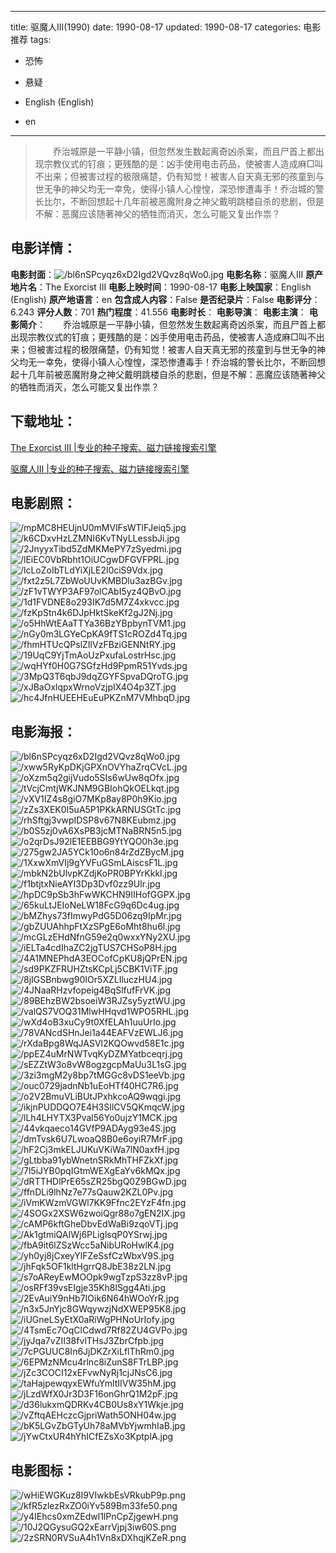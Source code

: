 
---
title: 驱魔人III(1990)
date: 1990-08-17
updated: 1990-08-17
categories: 电影推荐
tags:
- 恐怖
- 悬疑

- English (English)
- en
---


> 　　乔治城原是一平静小镇，但忽然发生数起离奇凶杀案，而且尸首上都出现宗教仪式的钉痕；更残酷的是：凶手使用电击药品，使被害人造成麻□叫不出来；但被害过程的极限痛楚，仍有知觉！被害人自天真无邪的孩童到与世无争的神父均无一幸免，使得小镇人心惶惶，深恐惨遭毒手！乔治城的警长比尔，不断回想起十几年前被恶魔附身之神父戴明跳楼自杀的悲剧，但是不解：恶魔应该随著神父的牺牲而消灭，怎么可能又复出作祟？

## **电影详情**：

**电影封面**：<img src="https://image.tmdb.org/t/p/w200/bl6nSPcyqz6xD2Igd2VQvz8qWo0.jpg" alt="/bl6nSPcyqz6xD2Igd2VQvz8qWo0.jpg" title="/bl6nSPcyqz6xD2Igd2VQvz8qWo0.jpg">
**电影名称**：驱魔人III
**原产地片名**：The Exorcist III
**电影上映时间**：1990-08-17
**电影上映国家**：English (English)
**原产地语言**：en
**包含成人内容**：False
**是否纪录片**：False
**电影评分**：6.243
**评分人数**：701
**热门程度**：41.556
**电影时长**：
**电影导演**：
**电影主演**：
**电影简介**：　　乔治城原是一平静小镇，但忽然发生数起离奇凶杀案，而且尸首上都出现宗教仪式的钉痕；更残酷的是：凶手使用电击药品，使被害人造成麻□叫不出来；但被害过程的极限痛楚，仍有知觉！被害人自天真无邪的孩童到与世无争的神父均无一幸免，使得小镇人心惶惶，深恐惨遭毒手！乔治城的警长比尔，不断回想起十几年前被恶魔附身之神父戴明跳楼自杀的悲剧，但是不解：恶魔应该随著神父的牺牲而消灭，怎么可能又复出作祟？

## **下载地址**：
[The Exorcist III |专业的种子搜索、磁力链接搜索引擎](https://movie.amd794.com:2083/?search=The%20Exorcist%20III&ordering=&mode=match_phrase&page_size=10&page=1)

[驱魔人III |专业的种子搜索、磁力链接搜索引擎](https://movie.amd794.com:2083/?search=%E9%A9%B1%E9%AD%94%E4%BA%BAIII&ordering=&mode=match_phrase&page_size=10&page=1)
 

## **电影剧照**：
<img src="https://image.tmdb.org/t/p/original/mpMC8HEUjnU0mMVlFsWTlFJeiq5.jpg" alt="/mpMC8HEUjnU0mMVlFsWTlFJeiq5.jpg" title="/mpMC8HEUjnU0mMVlFsWTlFJeiq5.jpg"><img src="https://image.tmdb.org/t/p/original/k6CDxvHzLZMNI6KvTNyLLessbJi.jpg" alt="/k6CDxvHzLZMNI6KvTNyLLessbJi.jpg" title="/k6CDxvHzLZMNI6KvTNyLLessbJi.jpg"><img src="https://image.tmdb.org/t/p/original/2JnyyxTibd5ZdMKMePY7zSyedmi.jpg" alt="/2JnyyxTibd5ZdMKMePY7zSyedmi.jpg" title="/2JnyyxTibd5ZdMKMePY7zSyedmi.jpg"><img src="https://image.tmdb.org/t/p/original/lEiEC0VbRbht1OiUCgwDFGVFPRL.jpg" alt="/lEiEC0VbRbht1OiUCgwDFGVFPRL.jpg" title="/lEiEC0VbRbht1OiUCgwDFGVFPRL.jpg"><img src="https://image.tmdb.org/t/p/original/lcLoZoIbTLdYiXjLE2l0ciS9Vdx.jpg" alt="/lcLoZoIbTLdYiXjLE2l0ciS9Vdx.jpg" title="/lcLoZoIbTLdYiXjLE2l0ciS9Vdx.jpg"><img src="https://image.tmdb.org/t/p/original/fxt2z5L7ZbWoUUvKMBDlu3azBGv.jpg" alt="/fxt2z5L7ZbWoUUvKMBDlu3azBGv.jpg" title="/fxt2z5L7ZbWoUUvKMBDlu3azBGv.jpg"><img src="https://image.tmdb.org/t/p/original/zF1vTWYP3AF97olCAbI5yz4QBvO.jpg" alt="/zF1vTWYP3AF97olCAbI5yz4QBvO.jpg" title="/zF1vTWYP3AF97olCAbI5yz4QBvO.jpg"><img src="https://image.tmdb.org/t/p/original/1d1FVDNE8o293IK7d5M7Z4xkvcc.jpg" alt="/1d1FVDNE8o293IK7d5M7Z4xkvcc.jpg" title="/1d1FVDNE8o293IK7d5M7Z4xkvcc.jpg"><img src="https://image.tmdb.org/t/p/original/fzKpStn4k6DJpHktSkeKf2gJ2Nj.jpg" alt="/fzKpStn4k6DJpHktSkeKf2gJ2Nj.jpg" title="/fzKpStn4k6DJpHktSkeKf2gJ2Nj.jpg"><img src="https://image.tmdb.org/t/p/original/o5HhWtEAaTTYa36BzYBpbynTVM1.jpg" alt="/o5HhWtEAaTTYa36BzYBpbynTVM1.jpg" title="/o5HhWtEAaTTYa36BzYBpbynTVM1.jpg"><img src="https://image.tmdb.org/t/p/original/nGy0m3LGYeCpKA9fTS1cROZd4Tq.jpg" alt="/nGy0m3LGYeCpKA9fTS1cROZd4Tq.jpg" title="/nGy0m3LGYeCpKA9fTS1cROZd4Tq.jpg"><img src="https://image.tmdb.org/t/p/original/fhmHTUcQPslZIlVzFBziGENNtRY.jpg" alt="/fhmHTUcQPslZIlVzFBziGENNtRY.jpg" title="/fhmHTUcQPslZIlVzFBziGENNtRY.jpg"><img src="https://image.tmdb.org/t/p/original/19UqC9YjTmAoUzPxufaLostrHsc.jpg" alt="/19UqC9YjTmAoUzPxufaLostrHsc.jpg" title="/19UqC9YjTmAoUzPxufaLostrHsc.jpg"><img src="https://image.tmdb.org/t/p/original/wqHYf0H0G7SGfzHd9PpmR51Yvds.jpg" alt="/wqHYf0H0G7SGfzHd9PpmR51Yvds.jpg" title="/wqHYf0H0G7SGfzHd9PpmR51Yvds.jpg"><img src="https://image.tmdb.org/t/p/original/3MpQ3T6qbJ9dqZGYFSpvaDQroTG.jpg" alt="/3MpQ3T6qbJ9dqZGYFSpvaDQroTG.jpg" title="/3MpQ3T6qbJ9dqZGYFSpvaDQroTG.jpg"><img src="https://image.tmdb.org/t/p/original/xJBaOxlqpxWrnoVzjpIX4O4p3ZT.jpg" alt="/xJBaOxlqpxWrnoVzjpIX4O4p3ZT.jpg" title="/xJBaOxlqpxWrnoVzjpIX4O4p3ZT.jpg"><img src="https://image.tmdb.org/t/p/original/hc4JfnHUEEHEuEuPKZnM7VMhbqD.jpg" alt="/hc4JfnHUEEHEuEuPKZnM7VMhbqD.jpg" title="/hc4JfnHUEEHEuEuPKZnM7VMhbqD.jpg">

## **电影海报**：
<img src="https://image.tmdb.org/t/p/original/bl6nSPcyqz6xD2Igd2VQvz8qWo0.jpg" alt="/bl6nSPcyqz6xD2Igd2VQvz8qWo0.jpg" title="/bl6nSPcyqz6xD2Igd2VQvz8qWo0.jpg"><img src="https://image.tmdb.org/t/p/original/xww5RyKpDKjGPXnOVYhaZrqCVcL.jpg" alt="/xww5RyKpDKjGPXnOVYhaZrqCVcL.jpg" title="/xww5RyKpDKjGPXnOVYhaZrqCVcL.jpg"><img src="https://image.tmdb.org/t/p/original/oXzm5q2gijVudo5SIs6wUw8qOfx.jpg" alt="/oXzm5q2gijVudo5SIs6wUw8qOfx.jpg" title="/oXzm5q2gijVudo5SIs6wUw8qOfx.jpg"><img src="https://image.tmdb.org/t/p/original/tVcjCmtjWKJNM9GBIohQkOELkqt.jpg" alt="/tVcjCmtjWKJNM9GBIohQkOELkqt.jpg" title="/tVcjCmtjWKJNM9GBIohQkOELkqt.jpg"><img src="https://image.tmdb.org/t/p/original/vXV1IZ4s8giO7MKp8ay8P0h9Kio.jpg" alt="/vXV1IZ4s8giO7MKp8ay8P0h9Kio.jpg" title="/vXV1IZ4s8giO7MKp8ay8P0h9Kio.jpg"><img src="https://image.tmdb.org/t/p/original/zZs3XEK0I5uA5P1PKkARNUSGtTc.jpg" alt="/zZs3XEK0I5uA5P1PKkARNUSGtTc.jpg" title="/zZs3XEK0I5uA5P1PKkARNUSGtTc.jpg"><img src="https://image.tmdb.org/t/p/original/rhSftgj3vwpIDSP8v67N8KEubmz.jpg" alt="/rhSftgj3vwpIDSP8v67N8KEubmz.jpg" title="/rhSftgj3vwpIDSP8v67N8KEubmz.jpg"><img src="https://image.tmdb.org/t/p/original/b0S5zj0vA6XsPB3jcMTNaBRN5n5.jpg" alt="/b0S5zj0vA6XsPB3jcMTNaBRN5n5.jpg" title="/b0S5zj0vA6XsPB3jcMTNaBRN5n5.jpg"><img src="https://image.tmdb.org/t/p/original/o2qrDsJ92lE1EEBBG9YtYQO0h3e.jpg" alt="/o2qrDsJ92lE1EEBBG9YtYQO0h3e.jpg" title="/o2qrDsJ92lE1EEBBG9YtYQO0h3e.jpg"><img src="https://image.tmdb.org/t/p/original/275gw2JA5YCk10o6n84rZdZBycM.jpg" alt="/275gw2JA5YCk10o6n84rZdZBycM.jpg" title="/275gw2JA5YCk10o6n84rZdZBycM.jpg"><img src="https://image.tmdb.org/t/p/original/1XxwXmVIj9gYVFuGSmLAiscsF1L.jpg" alt="/1XxwXmVIj9gYVFuGSmLAiscsF1L.jpg" title="/1XxwXmVIj9gYVFuGSmLAiscsF1L.jpg"><img src="https://image.tmdb.org/t/p/original/mbkN2bUlvpKZdjKoPR0BPYrKkkl.jpg" alt="/mbkN2bUlvpKZdjKoPR0BPYrKkkl.jpg" title="/mbkN2bUlvpKZdjKoPR0BPYrKkkl.jpg"><img src="https://image.tmdb.org/t/p/original/f1btjtxNieAYI3Dp3Dvf0zz9UIr.jpg" alt="/f1btjtxNieAYI3Dp3Dvf0zz9UIr.jpg" title="/f1btjtxNieAYI3Dp3Dvf0zz9UIr.jpg"><img src="https://image.tmdb.org/t/p/original/hpDC9pSb3hFwWKCHN9IIHofGGPX.jpg" alt="/hpDC9pSb3hFwWKCHN9IIHofGGPX.jpg" title="/hpDC9pSb3hFwWKCHN9IIHofGGPX.jpg"><img src="https://image.tmdb.org/t/p/original/65kuLtJEIoNeLW18FcG9q6Dc4ug.jpg" alt="/65kuLtJEIoNeLW18FcG9q6Dc4ug.jpg" title="/65kuLtJEIoNeLW18FcG9q6Dc4ug.jpg"><img src="https://image.tmdb.org/t/p/original/bMZhys73fImwyPdG5D06zq9IpMr.jpg" alt="/bMZhys73fImwyPdG5D06zq9IpMr.jpg" title="/bMZhys73fImwyPdG5D06zq9IpMr.jpg"><img src="https://image.tmdb.org/t/p/original/gbZUUAhhpFtXzSPgE6oMht8hu6l.jpg" alt="/gbZUUAhhpFtXzSPgE6oMht8hu6l.jpg" title="/gbZUUAhhpFtXzSPgE6oMht8hu6l.jpg"><img src="https://image.tmdb.org/t/p/original/mcGLzEHdNfnG59e2q0wxxYNy2XU.jpg" alt="/mcGLzEHdNfnG59e2q0wxxYNy2XU.jpg" title="/mcGLzEHdNfnG59e2q0wxxYNy2XU.jpg"><img src="https://image.tmdb.org/t/p/original/iELTa4cdIhaZC2jgTUS7CHSoP8H.jpg" alt="/iELTa4cdIhaZC2jgTUS7CHSoP8H.jpg" title="/iELTa4cdIhaZC2jgTUS7CHSoP8H.jpg"><img src="https://image.tmdb.org/t/p/original/4A1MNEPhdA3EOCofCpKU8jQPrEN.jpg" alt="/4A1MNEPhdA3EOCofCpKU8jQPrEN.jpg" title="/4A1MNEPhdA3EOCofCpKU8jQPrEN.jpg"><img src="https://image.tmdb.org/t/p/original/sd9PKZFRUHZtsKCpLj5CBK1ViTF.jpg" alt="/sd9PKZFRUHZtsKCpLj5CBK1ViTF.jpg" title="/sd9PKZFRUHZtsKCpLj5CBK1ViTF.jpg"><img src="https://image.tmdb.org/t/p/original/8jIGSBnbwg90IOr5XZLIluczHU4.jpg" alt="/8jIGSBnbwg90IOr5XZLIluczHU4.jpg" title="/8jIGSBnbwg90IOr5XZLIluczHU4.jpg"><img src="https://image.tmdb.org/t/p/original/4JNaaRHzvfopeig4BqSlfufFrVK.jpg" alt="/4JNaaRHzvfopeig4BqSlfufFrVK.jpg" title="/4JNaaRHzvfopeig4BqSlfufFrVK.jpg"><img src="https://image.tmdb.org/t/p/original/89BEhzBW2bsoeiW3RJZsy5yztWU.jpg" alt="/89BEhzBW2bsoeiW3RJZsy5yztWU.jpg" title="/89BEhzBW2bsoeiW3RJZsy5yztWU.jpg"><img src="https://image.tmdb.org/t/p/original/valQS7VOQ31MlwHHqvd1WPO5RHL.jpg" alt="/valQS7VOQ31MlwHHqvd1WPO5RHL.jpg" title="/valQS7VOQ31MlwHHqvd1WPO5RHL.jpg"><img src="https://image.tmdb.org/t/p/original/wXd4oB3xuCy9t0XfELAh1uuUrIo.jpg" alt="/wXd4oB3xuCy9t0XfELAh1uuUrIo.jpg" title="/wXd4oB3xuCy9t0XfELAh1uuUrIo.jpg"><img src="https://image.tmdb.org/t/p/original/78VANcdSHnJei1a44EAFVzEWLJ6.jpg" alt="/78VANcdSHnJei1a44EAFVzEWLJ6.jpg" title="/78VANcdSHnJei1a44EAFVzEWLJ6.jpg"><img src="https://image.tmdb.org/t/p/original/rXdaBpg8WqJASVl2KQOwvd58E1c.jpg" alt="/rXdaBpg8WqJASVl2KQOwvd58E1c.jpg" title="/rXdaBpg8WqJASVl2KQOwvd58E1c.jpg"><img src="https://image.tmdb.org/t/p/original/ppEZ4uMrNWTvqKyDZMYatbceqrj.jpg" alt="/ppEZ4uMrNWTvqKyDZMYatbceqrj.jpg" title="/ppEZ4uMrNWTvqKyDZMYatbceqrj.jpg"><img src="https://image.tmdb.org/t/p/original/sEZZtW3o8vW8ogzgcpMaUu3L1sG.jpg" alt="/sEZZtW3o8vW8ogzgcpMaUu3L1sG.jpg" title="/sEZZtW3o8vW8ogzgcpMaUu3L1sG.jpg"><img src="https://image.tmdb.org/t/p/original/3zi3mgM2y8bp7tMGGc8vDS1eeVb.jpg" alt="/3zi3mgM2y8bp7tMGGc8vDS1eeVb.jpg" title="/3zi3mgM2y8bp7tMGGc8vDS1eeVb.jpg"><img src="https://image.tmdb.org/t/p/original/ouc0729jadnNb1uEoHTf40HC7R6.jpg" alt="/ouc0729jadnNb1uEoHTf40HC7R6.jpg" title="/ouc0729jadnNb1uEoHTf40HC7R6.jpg"><img src="https://image.tmdb.org/t/p/original/o2V2BmuVLiBUtJPxhkcoAQ9wqgi.jpg" alt="/o2V2BmuVLiBUtJPxhkcoAQ9wqgi.jpg" title="/o2V2BmuVLiBUtJPxhkcoAQ9wqgi.jpg"><img src="https://image.tmdb.org/t/p/original/ikjnPUDDQO7E4H3SIlCV5QKmqcW.jpg" alt="/ikjnPUDDQO7E4H3SIlCV5QKmqcW.jpg" title="/ikjnPUDDQO7E4H3SIlCV5QKmqcW.jpg"><img src="https://image.tmdb.org/t/p/original/lLh4LHYTX3Pval56Yo0ujzY1MCK.jpg" alt="/lLh4LHYTX3Pval56Yo0ujzY1MCK.jpg" title="/lLh4LHYTX3Pval56Yo0ujzY1MCK.jpg"><img src="https://image.tmdb.org/t/p/original/44vkqaeco14GVfP9ADAyg93e4S.jpg" alt="/44vkqaeco14GVfP9ADAyg93e4S.jpg" title="/44vkqaeco14GVfP9ADAyg93e4S.jpg"><img src="https://image.tmdb.org/t/p/original/dmTvsk6U7LwoaQ8B0e6oyiR7MrF.jpg" alt="/dmTvsk6U7LwoaQ8B0e6oyiR7MrF.jpg" title="/dmTvsk6U7LwoaQ8B0e6oyiR7MrF.jpg"><img src="https://image.tmdb.org/t/p/original/hF2Cj3mkELJUKuVKiWa7lN0axfH.jpg" alt="/hF2Cj3mkELJUKuVKiWa7lN0axfH.jpg" title="/hF2Cj3mkELJUKuVKiWa7lN0axfH.jpg"><img src="https://image.tmdb.org/t/p/original/gLtbba91ybWnetnSRkMhTHFZkXf.jpg" alt="/gLtbba91ybWnetnSRkMhTHFZkXf.jpg" title="/gLtbba91ybWnetnSRkMhTHFZkXf.jpg"><img src="https://image.tmdb.org/t/p/original/7l5iJYB0pqIGtmWEXgEaYv6kMQx.jpg" alt="/7l5iJYB0pqIGtmWEXgEaYv6kMQx.jpg" title="/7l5iJYB0pqIGtmWEXgEaYv6kMQx.jpg"><img src="https://image.tmdb.org/t/p/original/dRTTHDlPrE65sZR25bgQ0Z9BGwD.jpg" alt="/dRTTHDlPrE65sZR25bgQ0Z9BGwD.jpg" title="/dRTTHDlPrE65sZR25bgQ0Z9BGwD.jpg"><img src="https://image.tmdb.org/t/p/original/ffnDLi9lhNz7e77sQauw2KZL0Pv.jpg" alt="/ffnDLi9lhNz7e77sQauw2KZL0Pv.jpg" title="/ffnDLi9lhNz7e77sQauw2KZL0Pv.jpg"><img src="https://image.tmdb.org/t/p/original/iVmKWzmVGWl7KK9Ffnc2EYzF4fn.jpg" alt="/iVmKWzmVGWl7KK9Ffnc2EYzF4fn.jpg" title="/iVmKWzmVGWl7KK9Ffnc2EYzF4fn.jpg"><img src="https://image.tmdb.org/t/p/original/4SOGx2XSW6zwoiQgr88o7gEN2IX.jpg" alt="/4SOGx2XSW6zwoiQgr88o7gEN2IX.jpg" title="/4SOGx2XSW6zwoiQgr88o7gEN2IX.jpg"><img src="https://image.tmdb.org/t/p/original/cAMP6kftGheDbvEdWaBi9zqoVTj.jpg" alt="/cAMP6kftGheDbvEdWaBi9zqoVTj.jpg" title="/cAMP6kftGheDbvEdWaBi9zqoVTj.jpg"><img src="https://image.tmdb.org/t/p/original/Ak1gtmiQAIWj6PLiglsqP0YSrwj.jpg" alt="/Ak1gtmiQAIWj6PLiglsqP0YSrwj.jpg" title="/Ak1gtmiQAIWj6PLiglsqP0YSrwj.jpg"><img src="https://image.tmdb.org/t/p/original/fbA9it6lZSzWcc5aNibURoHwlK4.jpg" alt="/fbA9it6lZSzWcc5aNibURoHwlK4.jpg" title="/fbA9it6lZSzWcc5aNibURoHwlK4.jpg"><img src="https://image.tmdb.org/t/p/original/yh0yj8jCxeyYlFZeSsfCzWbxV9S.jpg" alt="/yh0yj8jCxeyYlFZeSsfCzWbxV9S.jpg" title="/yh0yj8jCxeyYlFZeSsfCzWbxV9S.jpg"><img src="https://image.tmdb.org/t/p/original/jhFqk5OF1kltHgrrQ8JbE38z2LN.jpg" alt="/jhFqk5OF1kltHgrrQ8JbE38z2LN.jpg" title="/jhFqk5OF1kltHgrrQ8JbE38z2LN.jpg"><img src="https://image.tmdb.org/t/p/original/s7oAReyEwMOOpk9wgTzpS3zz8vP.jpg" alt="/s7oAReyEwMOOpk9wgTzpS3zz8vP.jpg" title="/s7oAReyEwMOOpk9wgTzpS3zz8vP.jpg"><img src="https://image.tmdb.org/t/p/original/osRFf39vsEIgje35Kh8lSgg4Ati.jpg" alt="/osRFf39vsEIgje35Kh8lSgg4Ati.jpg" title="/osRFf39vsEIgje35Kh8lSgg4Ati.jpg"><img src="https://image.tmdb.org/t/p/original/2EvAuiY9nHb7IOik6N64hWOoYrR.jpg" alt="/2EvAuiY9nHb7IOik6N64hWOoYrR.jpg" title="/2EvAuiY9nHb7IOik6N64hWOoYrR.jpg"><img src="https://image.tmdb.org/t/p/original/n3x5JnYjc8GWqywzjNdXWEP95K8.jpg" alt="/n3x5JnYjc8GWqywzjNdXWEP95K8.jpg" title="/n3x5JnYjc8GWqywzjNdXWEP95K8.jpg"><img src="https://image.tmdb.org/t/p/original/iUGneLSyEtX0aRiWgPHNoUrIofy.jpg" alt="/iUGneLSyEtX0aRiWgPHNoUrIofy.jpg" title="/iUGneLSyEtX0aRiWgPHNoUrIofy.jpg"><img src="https://image.tmdb.org/t/p/original/4TsmEc7OqClCdwd7Rf82ZU4GVPo.jpg" alt="/4TsmEc7OqClCdwd7Rf82ZU4GVPo.jpg" title="/4TsmEc7OqClCdwd7Rf82ZU4GVPo.jpg"><img src="https://image.tmdb.org/t/p/original/jyJqa7vZII38fvlTHsJ3ZbrCfpb.jpg" alt="/jyJqa7vZII38fvlTHsJ3ZbrCfpb.jpg" title="/jyJqa7vZII38fvlTHsJ3ZbrCfpb.jpg"><img src="https://image.tmdb.org/t/p/original/7cPGUUC8In6JjDKZrXiLflThRm0.jpg" alt="/7cPGUUC8In6JjDKZrXiLflThRm0.jpg" title="/7cPGUUC8In6JjDKZrXiLflThRm0.jpg"><img src="https://image.tmdb.org/t/p/original/6EPMzNMcu4rlnc8iZunS8FTrLBP.jpg" alt="/6EPMzNMcu4rlnc8iZunS8FTrLBP.jpg" title="/6EPMzNMcu4rlnc8iZunS8FTrLBP.jpg"><img src="https://image.tmdb.org/t/p/original/jZc3COCI12xEFvwNyRj1cjJNsC6.jpg" alt="/jZc3COCI12xEFvwNyRj1cjJNsC6.jpg" title="/jZc3COCI12xEFvwNyRj1cjJNsC6.jpg"><img src="https://image.tmdb.org/t/p/original/taHajpewqyxEWfuYmltIIVW35hM.jpg" alt="/taHajpewqyxEWfuYmltIIVW35hM.jpg" title="/taHajpewqyxEWfuYmltIIVW35hM.jpg"><img src="https://image.tmdb.org/t/p/original/jLzdWfX0Jr3D3F16onGhrQ1M2pF.jpg" alt="/jLzdWfX0Jr3D3F16onGhrQ1M2pF.jpg" title="/jLzdWfX0Jr3D3F16onGhrQ1M2pF.jpg"><img src="https://image.tmdb.org/t/p/original/d36lukxmQDRKv4CB0Us8xY1Wkje.jpg" alt="/d36lukxmQDRKv4CB0Us8xY1Wkje.jpg" title="/d36lukxmQDRKv4CB0Us8xY1Wkje.jpg"><img src="https://image.tmdb.org/t/p/original/vZftqAEHczcGjpriWath5ONH04w.jpg" alt="/vZftqAEHczcGjpriWath5ONH04w.jpg" title="/vZftqAEHczcGjpriWath5ONH04w.jpg"><img src="https://image.tmdb.org/t/p/original/bK5LGvZbGTyUh78aMVbYjwmhIaB.jpg" alt="/bK5LGvZbGTyUh78aMVbYjwmhIaB.jpg" title="/bK5LGvZbGTyUh78aMVbYjwmhIaB.jpg"><img src="https://image.tmdb.org/t/p/original/jYwCtxUR4hYhICfEZsXo3KptplA.jpg" alt="/jYwCtxUR4hYhICfEZsXo3KptplA.jpg" title="/jYwCtxUR4hYhICfEZsXo3KptplA.jpg">

## **电影图标**：
<img src="https://image.tmdb.org/t/p/original/wHiEWGKuz8I9VIwkbEsVRkubP9p.png" alt="/wHiEWGKuz8I9VIwkbEsVRkubP9p.png" title="/wHiEWGKuz8I9VIwkbEsVRkubP9p.png"><img src="https://image.tmdb.org/t/p/original/kfR5zlezRxZO0iYv589Bm33fe50.png" alt="/kfR5zlezRxZO0iYv589Bm33fe50.png" title="/kfR5zlezRxZO0iYv589Bm33fe50.png"><img src="https://image.tmdb.org/t/p/original/y4IEhcs0xmZEdwl1lPnCpZjgewH.png" alt="/y4IEhcs0xmZEdwl1lPnCpZjgewH.png" title="/y4IEhcs0xmZEdwl1lPnCpZjgewH.png"><img src="https://image.tmdb.org/t/p/original/10J2QGysuGQ2xEarrVjpj3iw60S.png" alt="/10J2QGysuGQ2xEarrVjpj3iw60S.png" title="/10J2QGysuGQ2xEarrVjpj3iw60S.png"><img src="https://image.tmdb.org/t/p/original/2zSRN0RVSuA4h1Vn8xDXhqjKZeR.png" alt="/2zSRN0RVSuA4h1Vn8xDXhqjKZeR.png" title="/2zSRN0RVSuA4h1Vn8xDXhqjKZeR.png">
